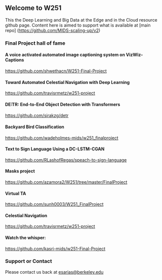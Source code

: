 ## Welcome to W251 

This the Deep Learning and Big Data at the Edge and in the Cloud resource github page. Content here is aimed to support what is available at [main repo] (https://github.com/MIDS-scaling-up/v2)

### Final Project hall of fame

#### A voice activated automated image captioning system on VizWiz-Captions
https://github.com/shwethacn/W251-Final-Project 

#### Toward Automated Celestial Navigation with Deep Learning
https://github.com/travisrmetz/w251-project

#### DE⫶TR: End-to-End Object Detection with Transformers 
https://github.com/sirakzg/detr

#### Backyard Bird Classification
https://github.com/wadeholmes-mids/w251_finalproject

#### Text to Sign Language Using a DC-LSTM-CGAN
https://github.com/RLashofRegas/speach-to-sign-language

#### Masks project
https://github.com/azamora2/W251/tree/master/FinalProject

#### Virtual TA
https://github.com/sunh0003/W251_FinalProject 

#### Celestial Navigation
https://github.com/travisrmetz/w251-project
 
#### Watch the whisper:
https://github.com/kasri-mids/w251-Final-Project
 

### Support or Contact

Please contact us back at esarias@berkeley.edu
